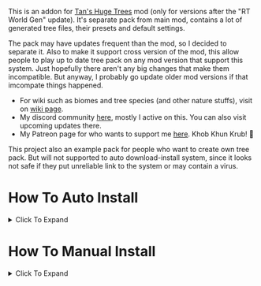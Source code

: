 This is an addon for [Tan's Huge Trees](https://legacy.curseforge.com/minecraft/mc-mods/tan-huge-trees) mod (only for versions after the "RT World Gen" update). It's separate pack from main mod, contains a lot of generated tree files, their presets and default settings.

The pack may have updates frequent than the mod, so I decided to separate it. Also to make it support cross version of the mod, this allow people to play up to date tree pack on any mod version that support this system. Just hopefully there aren't any big changes that make them incompatible. But anyway, I probably go update older mod versions if that imcompate things happened.

* For wiki such as biomes and tree species (and other nature stuffs), visit on [wiki page](https://github.com/TannyJungMC/THT-tree_pack/wiki).
* My discord community [here](https://discord.gg/SPPc2J7Unx), mostly I active on this. You can also visit upcoming updates there.
* My Patreon page for who wants to support me [here](https://www.patreon.com/tannyjung). Khob Khun Krub! 💚

This project also an example pack for people who want to create own tree pack. But will not supported to auto download-install system, since it looks not safe if they put unreliable link to the system or may contain a virus.





# How To Auto Install

<details><summary> Click To Expand </summary>
<pre>

### Looking For Notification

> If it not detected the pack in config folder or there's a new version of the pack
> It will auto send you a chat message like this below every time you restart the world
> You can just click **[here]** in the message and wait for it to auto download-install
> 
> ![2024-05-28_14 20 44](https://github.com/TannyJungMC/THT-tree_pack/assets/42003724/100fed3e-e0d9-4129-97c5-e946ee7894a7)

### Using Command

> If you can't find the message or don't want to restart the world
> Just use command **/THT tanny_pack check_update**
>
> ![2024-05-28_14 08 27](https://github.com/TannyJungMC/THT-tree_pack/assets/42003724/9e26ce6b-0d75-40a0-b204-656bc4fdff23)

</pre>
</details>





# How To Manual Install

<details><summary> Click To Expand </summary>
<pre>
  
## Step 1 : Download ZIP

> Click on green button **[<> Code]** and click **Download ZIP**
> 
> ![Screenshot 2024-05-28 132457](https://github.com/TannyJungMC/THT-tree_pack/assets/42003724/2919bcb8-cb54-48eb-862a-de990e42e94d)

## Step 2 : Installation

Open **tree_packs** folder and follow the guide below, the folder can be found in **config > THT > custom**.
Don't forget to delete old **THT-tree_pack-main** folder, just in case I remove some old files.
Old files maybe still there if you don't delete the old folder

> ### Using WinRAR
> 
> If you have WinRAR, you can use it to open ZIP and drag the folder inside to **tree_packs** folder.
> 
> ![Screenshot 2024-05-28 132758](https://github.com/TannyJungMC/THT-tree_pack/assets/42003724/0b554742-0706-4544-8c07-b2c58c1d69be)
> 
> ### Using Windows Explorer (Window 11)
> 
> You can use Windows Explorer that come with Window 11 (maybe also available on older window?)
> Use it to open ZIP and drag the folder inside to **tree_packs** folder
> 
> ![Downloads 28_5_2567 13_31_04](https://github.com/TannyJungMC/THT-tree_pack/assets/42003724/2d09a0b3-1dd1-4e65-bff8-3ef97d66bc69)
> 
> ![Screenshot 2024-05-28 133127](https://github.com/TannyJungMC/THT-tree_pack/assets/42003724/3885b021-318e-4eb6-8337-e71ba98d8b3c)

## Step 3 : Repair Config

> Restart the world or just use command **/THT config repair**
>
> ![2024-05-28_14 13 15](https://github.com/TannyJungMC/THT-tree_pack/assets/42003724/14682267-b5e7-43ea-b303-a26d986c51a4)

</pre>
</details>
